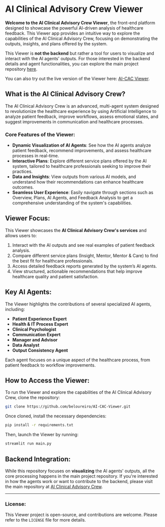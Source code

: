 # AI Clinical Advisory Crew Viewer

**Welcome to the AI Clinical Advisory Crew Viewer**, the front-end platform designed to showcase the powerful AI-driven analysis of healthcare feedback. This Viewer app provides an intuitive way to explore the capabilities of the AI Clinical Advisory Crew, focusing on demonstrating the outputs, insights, and plans offered by the system.

This Viewer is **not the backend** but rather a tool for users to visualize and interact with the AI agents' outputs. For those interested in the backend details and agent functionalities, you can explore the main project repository [here](https://github.com/beloureiro/AI-Clinical-Advisory-Crew.git).

You can also try out the live version of the Viewer here: [AI-CAC Viewer](https://ai-cac.streamlit.app/).

## What is the AI Clinical Advisory Crew?

The AI Clinical Advisory Crew is an advanced, multi-agent system designed to revolutionize the healthcare experience by using Artificial Intelligence to analyze patient feedback, improve workflows, assess emotional states, and suggest improvements in communication and healthcare processes.

### Core Features of the Viewer:
- **Dynamic Visualization of AI Agents**: See how the AI agents analyze patient feedback, recommend improvements, and assess healthcare processes in real-time.
- **Interactive Plans**: Explore different service plans offered by the AI system, tailored to healthcare professionals seeking to improve their practices.
- **Data and Insights**: View outputs from various AI models, and understand how their recommendations can enhance healthcare outcomes.
- **Seamless User Experience**: Easily navigate through sections such as Overview, Plans, AI Agents, and Feedback Analysis to get a comprehensive understanding of the system's capabilities.

## Viewer Focus:
This Viewer showcases the **AI Clinical Advisory Crew's services** and allows users to:
1. Interact with the AI outputs and see real examples of patient feedback analysis.
2. Compare different service plans (Insight, Mentor, Mentor & Care) to find the best fit for healthcare professionals.
3. Access detailed feedback reports generated by the system’s AI agents.
4. View structured, actionable recommendations that help improve healthcare quality and patient satisfaction.

## Key AI Agents:
The Viewer highlights the contributions of several specialized AI agents, including:
- **Patient Experience Expert**
- **Health & IT Process Expert**
- **Clinical Psychologist**
- **Communication Expert**
- **Manager and Advisor**
- **Data Analyst**
- **Output Consistency Agent**

Each agent focuses on a unique aspect of the healthcare process, from patient feedback to workflow improvements.

## How to Access the Viewer:
To run the Viewer and explore the capabilities of the AI Clinical Advisory Crew, clone the repository:

```bash
git clone https://github.com/beloureiro/AI-CAC-Viewer.git
```

Once cloned, install the necessary dependencies:

```bash
pip install -r requirements.txt
```

Then, launch the Viewer by running:

```bash
streamlit run main.py
```

## Backend Integration:
While this repository focuses on **visualizing** the AI agents' outputs, all the core processing happens in the main project repository. If you're interested in how the agents work or want to contribute to the backend, please visit the main repository at [AI Clinical Advisory Crew](https://github.com/beloureiro/AI-Clinical-Advisory-Crew.git).

---

### License:
This Viewer project is open-source, and contributions are welcome. Please refer to the `LICENSE` file for more details.

